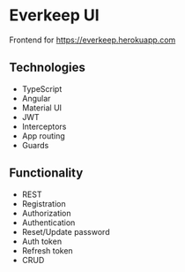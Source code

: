 

# Everkeep UI
Frontend for https://everkeep.herokuapp.com
## Technologies
* TypeScript
* Angular
* Material UI
* JWT
* Interceptors
* App routing
* Guards
## Functionality
* REST
* Registration
* Authorization
* Authentication
* Reset/Update password
* Auth token
* Refresh token
* CRUD
